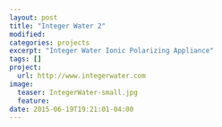 ```yaml
---
layout: post
title: "Integer Water 2"
modified:
categories: projects
excerpt: "Integer Water Ionic Polarizing Appliance"
tags: []
project:
  url: http://www.integerwater.com
image:
  teaser: IntegerWater-small.jpg
  feature:
date: 2015-06-19T19:21:01-04:00
---
```


